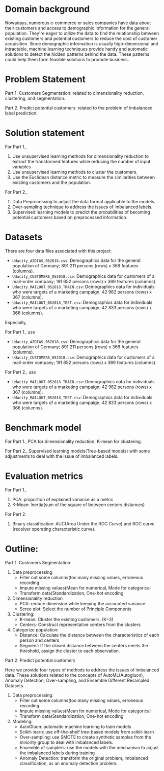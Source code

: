 # Domain background

Nowadays, numerous e-commerce or sales companies have data about their customers and access to demographic information for the general population. They're eager to utilize the data to find the relationship between existing customers and potential customers to reduce the cost of customer acquisition. Since demographic information is usually high-dimensional and intractable, machine learning techniques provide handy and automatic solutions 
to detect the hidden patterns behind the data. These patterns could help them form feasible solutions to promote business.

# Problem Statement

Part 1. Customers Segmentation: related to dimensionality reduction, clustering, and segmentation.

Part 2. Predict potential customers: related to the problem of imbalanced label prediction.

# Solution statement

For Part 1.,
1. Use unsupervised learning methods for dimensionality reduction to extract the transformed features while reducing the number of input variables 
2. Use unsupervised learning methods to cluster the customers.
3. Use the Euclidean distance metric to measure the similarities between existing customers and the population.

For Part 2., 
1. Data Preprocessing to adjust the data format applicable to the models.
2. Over-sampling technique to address the issues of imbalanced labels.
3. Supervised learning models to predict the probabilities of becoming potential customers based on preprocessed information.

# Datasets

There are four data files associated with this project:

- `Udacity_AZDIAS_052018.csv`: Demographics data for the general population of Germany; 891 211 persons (rows) x 366 features (columns).
- `Udacity_CUSTOMERS_052018.csv`: Demographics data for customers of a mail-order company; 191 652 persons (rows) x 369 features (columns).
- `Udacity_MAILOUT_052018_TRAIN.csv`: Demographics data for individuals who were targets of a marketing campaign; 42 982 persons (rows) x 367 (columns).
- `Udacity_MAILOUT_052018_TEST.csv`: Demographics data for individuals who were targets of a marketing campaign; 42 833 persons (rows) x 366 (columns).

Especially,

For Part 1., use
- `Udacity_AZDIAS_052018.csv`: Demographics data for the general population of Germany; 891 211 persons (rows) x 366 features (columns).
- `Udacity_CUSTOMERS_052018.csv`: Demographics data for customers of a mail-order company; 191 652 persons (rows) x 369 features (columns).

For Part 2., use
- `Udacity_MAILOUT_052018_TRAIN.csv`: Demographics data for individuals who were targets of a marketing campaign; 42 982 persons (rows) x 367 (columns).
- `Udacity_MAILOUT_052018_TEST.csv`: Demographics data for individuals who were targets of a marketing campaign; 42 833 persons (rows) x 366 (columns).

# Benchmark model

For Part 1., PCA for dimensionality reduction; K-mean for clustering.

For Part 2., Supervised learning models(Tree-based models) with some adjustments to deal with the issue of imbalanced labels.

# Evaluation metrics

For Part 1.,

1. PCA: proportion of explained variance as a metric
2. K-Mean: Inertia(sum of the square of between centers distances)

For Part 2. 
1. Binary classification: AUC(Area Under the ROC Curve) and ROC curve (receiver operating characteristic curve).

# Outline:

Part 1. Customers Segmentation:

1. Data preprocessing: 
    * Filter out some columns(too many missing values, erroneous recording
    * Impute missing values(Mean for numerical, Mode for categorical
    * Transform data(Standardization, One-hot encoding
2. Dimensionality reduction
    * PCA: reduce dimension while keeping the accounted variance
    * Scree plot: Select the number of Principle Components
3. Clustering:
    * K-mean: Cluster the existing customers. (K=3)
    * Centers: Construct representative centers from the clusters
4. Categorize population:
    * Distance: Calculate the distance between the characteristics of each person and centers
    * Segment: If the closed distance between the centers meets the threshold, assign the cluster to each observation.

Part 2. Predict potential customers

Here we provide four types of methods to address the issues of imbalanced data.
These solutions related to the concepts of AutoML(Autogluon), Anomaly Detection, Over-sampling, and Ensemble Different Resampled Datasets.

1. Data preprocessing: 
    * Filter out some columns(too many missing values, erroneous recording
    * Impute missing values(Mean for numerical, Mode for categorical
    * Transform data(Standardization, One-hot encoding
2. Modeling:
    * AutoGluon: automatic machine learning to train models
    * Scikit-learn: use off-the-shelf tree-based models from scikit-learn
    * Over-sampling: use SMOTE to create synthetic samples from the minority group to deal with imbalanced labels.
    * Ensemble of samplers: use the models with the mechanism to adjust the imbalanced labels during training
    * Anomaly Detection: transform the original problem, imbalanced classification, as an anomaly detection problem.

